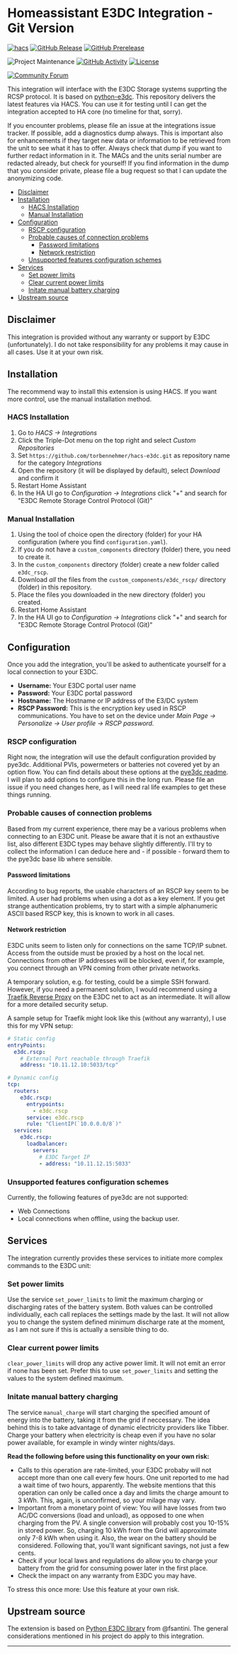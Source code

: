 # Homeassistant E3DC Integration - Git Version

[![hacs][hacs-shield]][hacs]
[![GitHub Release][releases-shield]][releases]
[![GitHub Prerelease][prereleases-shield]][releases]

![Project Maintenance][maintainer]
[![GitHub Activity][commits-shield]][commits]
[![License][license-shield]](LICENSE)

<!-- [![BuyMeCoffee][buymecoffeebadge]][buymecoffee] -->
<!-- [![Discord][discord-shield]][discord] -->
[![Community Forum][forum-shield]][forum]

This integration will interface with the E3DC Storage systems supprting the RCSP
protocol. It is based on [python-e3dc](https://github.com/fsantini/python-e3dc).
This repository delivers the latest features via HACS. You can use it for
testing until I can get the integration accepted to HA core (no timeline for
that, sorry).

If you encounter problems, please file an issue at the integrations issue
tracker. If possible, add a diagnostics dump always. This is important also for
enhancements if they target new data or information to be retrieved from the
unit to see what it has to offer. Always check that dump if you want to further
redact information in it. The MACs and the units serial number are redacted
already, but check for yourself! If you find information in the dump that you
consider private, please file a bug request so that I can update the anonymizing
code.

- [Disclaimer](#disclaimer)
- [Installation](#installation)
  - [HACS Installation](#hacs-installation)
  - [Manual Installation](#manual-installation)
- [Configuration](#configuration)
  - [RSCP configuration](#rscp-configuration)
  - [Probable causes of connection problems](#probable-causes-of-connection-problems)
    - [Password limitations](#password-limitations)
    - [Network restriction](#network-restriction)
  - [Unsupported features configuration schemes](#unsupported-features-configuration-schemes)
- [Services](#services)
  - [Set power limits](#set-power-limits)
  - [Clear current power limits](#clear-current-power-limits)
  - [Initate manual battery charging](#initate-manual-battery-charging)
- [Upstream source](#upstream-source)

## Disclaimer

This integration is provided without any warranty or support by E3DC
(unfortunately). I do not take responsibility for any problems it may cause in
all cases. Use it at your own risk.

## Installation

The recommend way to install this extension is using HACS. If you want more
control, use the manual installation method.

### HACS Installation

1. Go to *HACS -> Integrations*
1. Click the Triple-Dot menu on the top right and select *Custom Repositories*
1. Set `https://github.com/torbennehmer/hacs-e3dc.git` as repository name for
   the category *Integrations*
1. Open the repository (it will be displayed by default), select *Download* and
   confirm it
1. Restart Home Assistant
1. In the HA UI go to *Configuration -> Integrations* click "+" and search for
   "E3DC Remote Storage Control Protocol (Git)"

### Manual Installation

1. Using the tool of choice open the directory (folder) for your HA
   configuration (where you find `configuration.yaml`).
1. If you do not have a `custom_components` directory (folder) there, you need
   to create it.
1. In the `custom_components` directory (folder) create a new folder called
   `e3dc_rscp`.
1. Download *all* the files from the `custom_components/e3dc_rscp/` directory
   (folder) in this repository.
1. Place the files you downloaded in the new directory (folder) you created.
1. Restart Home Assistant
1. In the HA UI go to *Configuration -> Integrations* click "+" and search for
   "E3DC Remote Storage Control Protocol (Git)"

## Configuration

Once you add the integration, you'll be asked to authenticate yourself for a
local connection to your E3DC.

- **Username:** Your E3DC portal user name
- **Password:** Your E3DC portal password
- **Hostname:** The Hostname or IP address of the E3/DC system
- **RSCP Password:** This is the encryption key used in RSCP communications. You
  have to set on the device under *Main Page -> Personalize -> User profile ->
  RSCP password.*

### RSCP configuration

Right now, the integration will use the default configuration provided by
pye3dc. Additional PVIs, powermeters or batteries not covered yet by an option
flow. You can find details about these options at the [pye3dc
readme](https://github.com/fsantini/python-e3dc#configuration). I will plan to
add options to configure this in the long run. Please file an issue if you need
changes here, as I will need ral life examples to get these things running.

### Probable causes of connection problems

Based from my current experience, there may be a various problems when
connecting to an E3DC unit. Please be aware that it is not an exthaustive list,
also different E3DC types may behave slightly differently. I'll try to collect
the information I can deduce here and - if possible - forward them to the pye3dc
base lib where sensible.

#### Password limitations

According to bug reports, the usable characters of an RSCP key seem to be
limited. A user had problems when using a dot as a key element. If you get
strange authentication problems, try to start with a simple alphanumeric ASCII
based RSCP key, this is known to work in all cases.

#### Network restriction

E3DC units seem to listen only for connections on the same TCP/IP subnet. Access
from the outside must be proxied by a host on the local net. Connections from
other IP addresses will be blocked, even if, for example, you connect through an
VPN coming from other private networks.

A temporary solution, e.g. for testing, could be a simple SSH forward. However,
if you need a permanent solution, I would recommend using a [Traefik Reverse
Proxy](https://traefik.io/traefik/) on the E3DC net to act as an intermediate.
It will allow for a more detailed security setup.

A sample setup for Traefik might look like this (without any warranty), I use
this for my VPN setup:

```yaml
# Static config
entryPoints:
  e3dc.rscp:
    # External Port reachable through Traefik
    address: "10.11.12.10:5033/tcp"

# Dynamic config
tcp:
  routers:
    e3dc.rscp:
      entrypoints:
        - e3dc.rscp
      service: e3dc.rscp
      rule: "ClientIP(`10.0.0.0/8`)"
  services:
    e3dc.rscp:
      loadbalancer:
        servers:
          # E3DC Target IP
          - address: "10.11.12.15:5033"
```

### Unsupported features configuration schemes

Currently, the following features of pye3dc are not supported:

- Web Connections
- Local connections when offline, using the backup user.

## Services

The integration currently provides these services to initiate more complex
commands to the E3DC unit:

### Set power limits

Use the service `set_power_limits` to limit the maximum charging or discharging
rates of the battery system. Both values can be controlled individually, each
call replaces the settings made by the last. It will not allow you to change the
system defined minimum discharge rate at the moment, as I am not sure if this is
actually a sensible thing to do.

### Clear current power limits

`clear_power_limits` will drop any active power limit. It will not emit an error
if none has been set. Prefer this to use `set_power_limits` and setting the
values to the system defined maximum.

### Initate manual battery charging

The service `manual_charge` will start charging the specified amount of energy
into the battery, taking it from the grid if neccessary. The idea behind this is
to take advantage of dynamic electricity providers like Tibber. Charge your
battery when electricity is cheap even if you have no solar power available, for
example in windy winter nights/days.

**Read the following before using this functionality on your own risk:**

- Calls to this operation are rate-limited, your E3DC probaby will not accept
  more than one call every few hours. One unit reported to me had a wait time
  of two hours, apparently. The website mentions that this operation can only
  be called once a day and limits the charge amount to 3 kWh. This, again,
  is unconfirmed, so your milage may vary.
- Important from a monetary point of view: You will have losses from two AC/DC
  conversions (load and unload), as opposed to one when charging from the PV.
  A single conversion will probably cost you 10-15% in stored power. So,
  charging 10 kWh from the Grid will approximate only 7-8 kWh when using it.
  Also, the wear on the battery should be considered. Following that, you'll
  want significant savings, not just a few cents.
- Check if your local laws and regulations do allow you to charge your
  battery from the grid for consuming power later in the first place.
- Check the impact on any warranty from E3DC you may have.

To stress this once more: Use this feature at your own risk.

## Upstream source

The extension is based on [Python E3DC
library](https://github.com/fsantini/python-e3dc) from @fsantini. The general considerations mentioned in his project do apply to this integration.

***

<!--
[buymecoffee]: https://www.buymeacoffee.com/ludeeus
[buymecoffeebadge]: https://img.shields.io/badge/buy%20me%20a%20coffee-donate-yellow.svg?style=for-the-badge
-->
[commits-shield]: https://img.shields.io/github/commit-activity/y/torbennehmer/hacs-e3dc?style=for-the-badge&logo=git
[commits]: https://github.com/torbennehmer/hacs-e3dc/commits/main
<!--
[discord]: https://discord.gg/Qa5fW2R
[discord-shield]: https://img.shields.io/discord/330944238910963714.svg?style=for-the-badge
-->
[forum-shield]: https://img.shields.io/badge/Community%20Forum-Home%20Assistant-blue?style=for-the-badge&logo=homeassistant
[forum]: https://community.home-assistant.io/t/e3dc-remote-storage-control-protocol-rscp/595280
[hacs]: https://github.com/hacs/integration
[hacs-shield]: https://img.shields.io/badge/HACS-Custom-41BDF5.svg?style=for-the-badge&logo=homeassistantcommunitystore
[license-shield]: https://img.shields.io/github/license/torbennehmer/hacs-e3dc?style=for-the-badge&color=blue&logo=gnu
[maintainer]: https://img.shields.io/badge/Maintainer-Torben%20Nehmer-blue?style=for-the-badge&logo=github
[prereleases-shield]: https://img.shields.io/github/v/release/torbennehmer/hacs-e3dc?include_prereleases&style=for-the-badge&logo=git
[releases-shield]: https://img.shields.io/github/v/release/torbennehmer/hacs-e3dc?style=for-the-badge&logo=homeassistantcommunitystore
[releases]: https://github.com/torbennehmer/hacs-e3dc/releases
